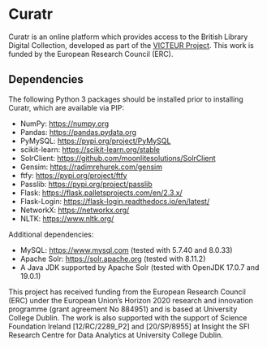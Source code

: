 # Curatr

Curatr is an online platform which provides access to the British Library Digital Collection, developed as part of the [VICTEUR Project](https://projectvicteur.com). This work is funded by the European Research Council (ERC).

## Dependencies

The following Python 3 packages should be installed prior to installing Curatr, which are available via PIP:

- NumPy: https://numpy.org
- Pandas: https://pandas.pydata.org
- PyMySQL: https://pypi.org/project/PyMySQL
- scikit-learn: https://scikit-learn.org/stable
- SolrClient: https://github.com/moonlitesolutions/SolrClient
- Gensim: https://radimrehurek.com/gensim
- ftfy: https://pypi.org/project/ftfy
- Passlib: https://pypi.org/project/passlib
- Flask: https://flask.palletsprojects.com/en/2.3.x/
- Flask-Login: https://flask-login.readthedocs.io/en/latest/
- NetworkX: https://networkx.org/
- NLTK: https://www.nltk.org/

Additional dependencies:
- MySQL: https://www.mysql.com (tested with 5.7.40 and 8.0.33)
- Apache Solr: https://solr.apache.org (tested with 8.11.2)
- A Java JDK supported by Apache Solr (tested with OpenJDK 17.0.7 and 19.0.1) 

This project has received funding from the European Research Council (ERC) under the European Union’s Horizon 2020 research and innovation programme (grant agreement No 884951) and is based at University College Dublin. The work is also supported with the support of Science Foundation Ireland [12/RC/2289_P2] and [20/SP/8955] at Insight the SFI Research Centre for Data Analytics at University College Dublin.

